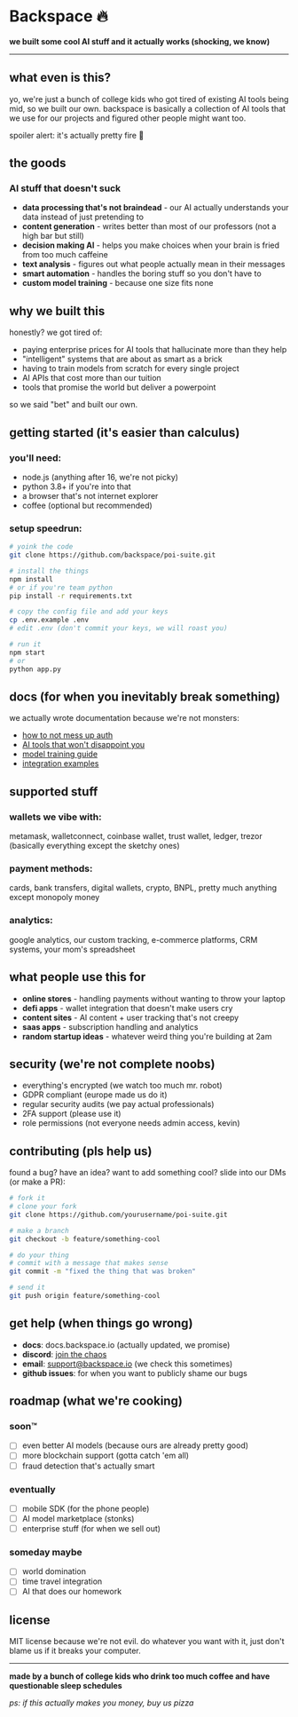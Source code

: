 # Backspace 🔥

**we built some cool AI stuff and it actually works (shocking, we know)**

---

## what even is this?

yo, we're just a bunch of college kids who got tired of existing AI tools being mid, so we built our own. backspace is basically a collection of AI tools that we use for our projects and figured other people might want too.

spoiler alert: it's actually pretty fire 🚀

## the goods

### AI stuff that doesn't suck
- **data processing that's not braindead** - our AI actually understands your data instead of just pretending to
- **content generation** - writes better than most of our professors (not a high bar but still)
- **decision making AI** - helps you make choices when your brain is fried from too much caffeine
- **text analysis** - figures out what people actually mean in their messages
- **smart automation** - handles the boring stuff so you don't have to
- **custom model training** - because one size fits none

## why we built this

honestly? we got tired of:
- paying enterprise prices for AI tools that hallucinate more than they help
- "intelligent" systems that are about as smart as a brick
- having to train models from scratch for every single project
- AI APIs that cost more than our tuition
- tools that promise the world but deliver a powerpoint

so we said "bet" and built our own.

## getting started (it's easier than calculus)

### you'll need:
- node.js (anything after 16, we're not picky)
- python 3.8+ if you're into that
- a browser that's not internet explorer
- coffee (optional but recommended)

### setup speedrun:
```bash
# yoink the code
git clone https://github.com/backspace/poi-suite.git

# install the things
npm install
# or if you're team python
pip install -r requirements.txt

# copy the config file and add your keys
cp .env.example .env
# edit .env (don't commit your keys, we will roast you)

# run it
npm start
# or
python app.py
```

## docs (for when you inevitably break something)

we actually wrote documentation because we're not monsters:
- [how to not mess up auth](docs/authentication.md)
- [AI tools that won't disappoint you](docs/ai-api.md)
- [model training guide](docs/model-training.md)
- [integration examples](docs/examples.md)

## supported stuff

### wallets we vibe with:
metamask, walletconnect, coinbase wallet, trust wallet, ledger, trezor (basically everything except the sketchy ones)

### payment methods:
cards, bank transfers, digital wallets, crypto, BNPL, pretty much anything except monopoly money

### analytics:
google analytics, our custom tracking, e-commerce platforms, CRM systems, your mom's spreadsheet

## what people use this for

- **online stores** - handling payments without wanting to throw your laptop
- **defi apps** - wallet integration that doesn't make users cry
- **content sites** - AI content + user tracking that's not creepy
- **saas apps** - subscription handling and analytics
- **random startup ideas** - whatever weird thing you're building at 2am

## security (we're not complete noobs)

- everything's encrypted (we watch too much mr. robot)
- GDPR compliant (europe made us do it)
- regular security audits (we pay actual professionals)
- 2FA support (please use it)
- role permissions (not everyone needs admin access, kevin)

## contributing (pls help us)

found a bug? have an idea? want to add something cool? slide into our DMs (or make a PR):

```bash
# fork it
# clone your fork
git clone https://github.com/yourusername/poi-suite.git

# make a branch
git checkout -b feature/something-cool

# do your thing
# commit with a message that makes sense
git commit -m "fixed the thing that was broken"

# send it
git push origin feature/something-cool
```

## get help (when things go wrong)

- **docs**: docs.backspace.io (actually updated, we promise)
- **discord**: [join the chaos](https://discord.gg/backspace)
- **email**: support@backspace.io (we check this sometimes)
- **github issues**: for when you want to publicly shame our bugs

## roadmap (what we're cooking)

### soon™
- [ ] even better AI models (because ours are already pretty good)
- [ ] more blockchain support (gotta catch 'em all)
- [ ] fraud detection that's actually smart

### eventually
- [ ] mobile SDK (for the phone people)
- [ ] AI model marketplace (stonks)
- [ ] enterprise stuff (for when we sell out)

### someday maybe
- [ ] world domination
- [ ] time travel integration
- [ ] AI that does our homework

## license

MIT license because we're not evil. do whatever you want with it, just don't blame us if it breaks your computer.

---

**made by a bunch of college kids who drink too much coffee and have questionable sleep schedules**

*ps: if this actually makes you money, buy us pizza*
